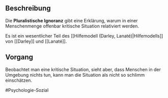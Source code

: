 ## Beschreibung
Die **Pluralistische Ignoranz** gibt eine Erklärung, warum in einer Menschenmenge offenbar kritische Situation relativiert werden. 

Es ist ein wesentlicher Teil des [[Hilfemodell (Darley, Lanaté)|Hilfemodells]] von [[Darley]] und [[Lanaté]].


## Vorgang
Beobachtet man eine kritische Situation, sieht aber, dass Menschen in der Umgebung nichts tun, kann man die Situation als nicht so schlimm einschätzen.

#Psychologie-Sozial 